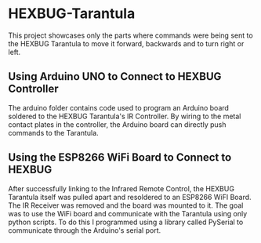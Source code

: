 # HEXBUG-Tarantula
This project showcases only the parts where commands were being sent to the HEXBUG Tarantula to move it forward, backwards and to turn right or left.

## Using Arduino UNO to Connect to HEXBUG Controller
The arduino folder contains code used to program an Arduino board soldered to the HEXBUG Tarantula's IR Controller. By wiring to the metal contact plates in the controller, the Arduino board can directly push commands to the Tarantula.

## Using the ESP8266 WiFi Board to Connect to HEXBUG
After successfully linking to the Infrared Remote Control, the HEXBUG Tarantula itself was pulled apart and resoldered to an ESP8266 WiFI Board. The IR Receiver was removed and the board was mounted to it. The goal was to use the WiFi board and communicate with the Tarantula using only python scripts. To do this I programmed using a library called PySerial to communicate through the Arduino's serial port. 
